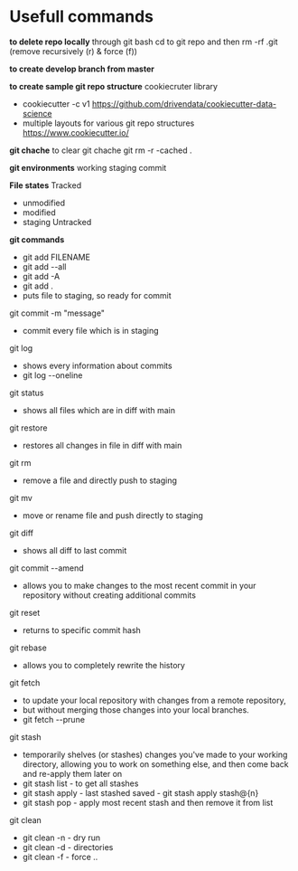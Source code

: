 # Usefull commands
**to delete repo locally**
through git bash cd to git repo and then
rm -rf .git (remove recursively (r) & force (f))

**to create develop branch from master**

**to create sample git repo structure**
cookiecruter library
- cookiecutter -c v1 https://github.com/drivendata/cookiecutter-data-science
- multiple layouts for various git repo structures
https://www.cookiecutter.io/

**git chache**
to clear git chache
git rm -r -cached .

**git environments**
working
staging
commit

**File states**
Tracked
- unmodified
- modified
- staging
Untracked

**git commands**
- git add FILENAME
- git add --all
- git add -A
- git add .
- puts file to staging, so ready for commit

git commit -m "message"
- commit every file which is in staging

git log
- shows every information about commits
- git log --oneline

git status
- shows all files which are in diff with main

git restore
- restores all changes in file in diff with main

git rm
- remove a file and directly push to staging

git mv
- move or rename file and push directly to staging

git diff
- shows all diff to last commit

git commit --amend
- allows you to make changes to the most recent commit in your repository without creating additional commits

git reset
- returns to specific commit hash

git rebase
- allows you to completely rewrite the history

git fetch
- to update your local repository with changes from a remote repository, 
- but without merging those changes into your local branches.
- git fetch --prune

git stash
- temporarily shelves (or stashes) changes you've made to your working directory, allowing you to work on something else, and then come back and re-apply them later on
- git stash list - to get all stashes
- git stash apply - last stashed saved - git stash apply stash@{n}
- git stash pop - apply most recent stash and then remove it from list

git clean
- git clean -n - dry run
- git clean -d - directories
- git clean -f - force ..

